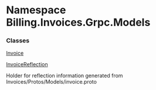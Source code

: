 # <a id="Billing_Invoices_Grpc_Models"></a> Namespace Billing.Invoices.Grpc.Models

### Classes

 [Invoice](Billing.Invoices.Grpc.Models.Invoice.md)

 [InvoiceReflection](Billing.Invoices.Grpc.Models.InvoiceReflection.md)

Holder for reflection information generated from Invoices/Protos/Models/invoice.proto

